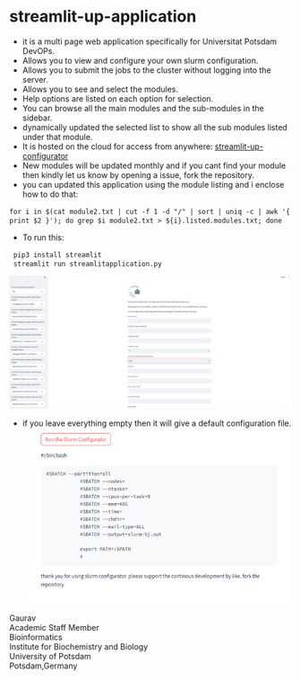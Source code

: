 # streamlit-up-application

- it is a multi page web application specifically for Universitat Potsdam DevOPs. 
- Allows you to view and configure your own slurm configuration.
- Allows you to submit the jobs to the cluster without logging into the server.
- Allows you to see and select the modules.
- Help options are listed on each option for selection. 
- You can browse all the main modules and the sub-modules in the sidebar.
- dynamically updated the selected list to show all the sub modules listed under that module.
- It is hosted on the cloud for access from anywhere: [streamlit-up-configurator](https://sup-application.streamlit.app/)
- New modules will be updated monthly and if you cant find your module then kindly let us know by opening a issue, fork the repository. 
- you can updated this application using the module listing and i enclose how to do that:
```
for i in $(cat module2.txt | cut -f 1 -d "/" | sort | uniq -c | awk '{ print $2 }'); do grep $i module2.txt > ${i}.listed.modules.txt; done
```
- To run this:
```
 pip3 install streamlit
 streamlit run streamlitapplication.py
```
 ![slum configurator1](https://github.com/gauravcodepro/streamlit-up-application/blob/main/slurm.png)
 
 - if you leave everything empty then it will give a default configuration file. 
 ![slum configurator1](https://github.com/gauravcodepro/streamlit-up-application/blob/main/slurm1.png)

Gaurav  \
Academic Staff Member \
Bioinformatics \
Institute for Biochemistry and Biology \
University of Potsdam \
Potsdam,Germany
